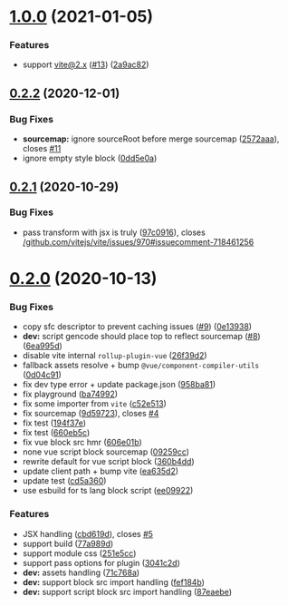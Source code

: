 # [1.0.0](https://github.com/underfin/vite-plugin-vue2/compare/v0.2.2...v1.0.0) (2021-01-05)


### Features

* support vite@2.x ([#13](https://github.com/underfin/vite-plugin-vue2/issues/13)) ([2a9ac82](https://github.com/underfin/vite-plugin-vue2/commit/2a9ac82bc0e6ae4cd4c19e7e9037c5a5f1734478))



## [0.2.2](https://github.com/underfin/vite-plugin-vue2/compare/v0.2.1...v0.2.2) (2020-12-01)


### Bug Fixes

* **sourcemap:** ignore sourceRoot before merge sourcemap ([2572aaa](https://github.com/underfin/vite-plugin-vue2/commit/2572aaac2755da3f62ecf2644deb22cd6d4a3734)), closes [#11](https://github.com/underfin/vite-plugin-vue2/issues/11)
* ignore empty style block ([0dd5e0a](https://github.com/underfin/vite-plugin-vue2/commit/0dd5e0a880dfb969e655fc1947c35cf7cfe4da11))



## [0.2.1](https://github.com/underfin/vite-plugin-vue2/compare/v0.2.0...v0.2.1) (2020-10-29)


### Bug Fixes

* pass transform with jsx is truly ([97c0916](https://github.com/underfin/vite-plugin-vue2/commit/97c0916ba3e4d0f1c4f1bb9b16f7c1c7d05a17d8)), closes [/github.com/vitejs/vite/issues/970#issuecomment-718461256](https://github.com//github.com/vitejs/vite/issues/970/issues/issuecomment-718461256)



# [0.2.0](https://github.com/underfin/vite-plugin-vue2/compare/71c768aedcc708f09b1a5b29c29facfede7bae44...v0.2.0) (2020-10-13)


### Bug Fixes

* copy sfc descriptor to prevent caching issues ([#9](https://github.com/underfin/vite-plugin-vue2/issues/9)) ([0e13938](https://github.com/underfin/vite-plugin-vue2/commit/0e139381e205722bc8114d6b941b65d039364476))
* **dev:**  script gencode should place top to reflect sourcemap ([#8](https://github.com/underfin/vite-plugin-vue2/issues/8)) ([6ea995d](https://github.com/underfin/vite-plugin-vue2/commit/6ea995d6ef1720c983a6cedd45e8b3f16227ffe4))
* disable vite internal `rollup-plugin-vue` ([26f39d2](https://github.com/underfin/vite-plugin-vue2/commit/26f39d2d3952bffadd937a1c1cedf07062ec0119))
* fallback assets resolve + bump `@vue/component-compiler-utils` ([0d04c91](https://github.com/underfin/vite-plugin-vue2/commit/0d04c9120cb15c691e64b0e70942d4ec58894ab0))
* fix dev type error + update package.json ([958ba81](https://github.com/underfin/vite-plugin-vue2/commit/958ba8159702cf4e95ed2905dd38b68787681f95))
* fix playground ([ba74992](https://github.com/underfin/vite-plugin-vue2/commit/ba749922e4c0fd43b8b636679a44ebe4b7991e5b))
* fix some importer from `vite` ([c52e513](https://github.com/underfin/vite-plugin-vue2/commit/c52e513b4badca5c1d678bf13132f8a83d4f0636))
* fix sourcemap ([9d59723](https://github.com/underfin/vite-plugin-vue2/commit/9d59723b6ecbc6f446809ca40b63959e3dc3e92f)), closes [#4](https://github.com/underfin/vite-plugin-vue2/issues/4)
* fix test ([194f37e](https://github.com/underfin/vite-plugin-vue2/commit/194f37ed2fd3f95da0c251b2909bea900d878a31))
* fix test ([660eb5c](https://github.com/underfin/vite-plugin-vue2/commit/660eb5c06fb4324b218be8813eea8b2510e5ce6e))
* fix vue block src hmr ([606e01b](https://github.com/underfin/vite-plugin-vue2/commit/606e01b8bfca783c741def838c065aca7407c573))
* none vue script block sourcemap ([09259cc](https://github.com/underfin/vite-plugin-vue2/commit/09259cc08f08822db9cb899c5afda36929532de2))
* rewrite default for vue script block ([360b4dd](https://github.com/underfin/vite-plugin-vue2/commit/360b4dd1edac90018ff8a4a71af2a39c02b1509e))
* update client path + bump vite ([ea635d2](https://github.com/underfin/vite-plugin-vue2/commit/ea635d29285ecbb3792b6ae6ef717d5abf8084c0))
* update test ([cd5a360](https://github.com/underfin/vite-plugin-vue2/commit/cd5a360ef28fcf573b7c84be1ec09b5745306fef))
* use esbuild for ts lang block script ([ee09922](https://github.com/underfin/vite-plugin-vue2/commit/ee09922fee2fcd5cd2dd25118353cdbc9121b3e4))


### Features

* JSX handling ([cbd619d](https://github.com/underfin/vite-plugin-vue2/commit/cbd619db062c584b8f6dc9bd76c3a032228a5cfd)), closes [#5](https://github.com/underfin/vite-plugin-vue2/issues/5)
* support build ([77a989d](https://github.com/underfin/vite-plugin-vue2/commit/77a989da2aad667d08d8894f132c128a4a839c86))
* support module css ([251e5cc](https://github.com/underfin/vite-plugin-vue2/commit/251e5cc9d72b7280f122ecfc48184b322ff264c2))
* support pass options for plugin ([3041c2d](https://github.com/underfin/vite-plugin-vue2/commit/3041c2de078ee5eba80daeafed845966307a7e7a))
* **dev:** assets handling ([71c768a](https://github.com/underfin/vite-plugin-vue2/commit/71c768aedcc708f09b1a5b29c29facfede7bae44))
* **dev:** support block src import handling ([fef184b](https://github.com/underfin/vite-plugin-vue2/commit/fef184b6559ebbbace6e6f2a942a31d0f11febd0))
* **dev:** support script block src import handling ([87eaebe](https://github.com/underfin/vite-plugin-vue2/commit/87eaebe160b5befecc603588bc5fddc78d9637c4))



